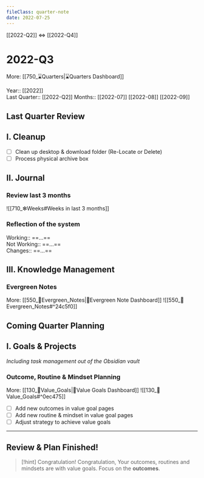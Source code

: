 ```yaml
---
fileClass: quarter-note  
date: 2022-07-25  
---
```

[[2022-Q2]] <=> [[2022-Q4]]

# 2022-Q3
More: [[750_⌛Quarters|⌛Quarters Dashboard]]

Year:: [[2022]]  
Last Quarter:: [[2022-Q2]] 
Months:: [[2022-07]] [[2022-08]] [[2022-09]]

## **Last Quarter Review**
## I. Cleanup
- [ ] Clean up desktop & download folder (Re-Locate or Delete)
- [ ] Process physical archive box

## II. Journal
### Review last 3 months
![[710_❇Weeks#Weeks in last 3 months]]
### Reflection of the system
Working:: ==...==  
Not Working:: ==...==  
Changes:: ==...==  

## III. Knowledge Management
### Evergreen Notes
More: [[550_🌲Evergreen_Notes|🌲Evergreen Note Dashboard]]
![[550_🌲Evergreen_Notes#^24c5f0]]

## **Coming Quarter Planning**
## I. Goals & Projects
*Including task management out of the Obsidian vault*

### Outcome, Routine & Mindset Planning
More: [[130_🌟Value_Goals|🌟Value Goals Dashboard]]
![[130_🌟Value_Goals#^0ec475]]
- [ ] Add new outcomes in value goal pages
- [ ] Add new routine & mindset in value goal pages
- [ ] Adjust strategy to achieve value goals
****
## Review & Plan Finished!
> [!hint] Congratulation!
> Congratulation, Your outcomes, routines and mindsets are with value goals.
> Focus on the **outcomes**.
